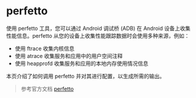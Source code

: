 # perfetto

使用 perfetto 工具，您可以通过 Android 调试桥 (ADB) 在 Android 设备上收集性能信息。perfetto 从您的设备上收集性能跟踪数据时会使用多种来源，例如：

- 使用 ftrace 收集内核信息
- 使用 atrace 收集服务和应用中的用户空间注释
- 使用 heapprofd 收集服务和应用的本地内存使用情况信息

本页介绍了如何调用 perfetto 并对其进行配置，以生成所需的输出。

> 参考官方文档 [perfetto](https://developer.android.google.cn/studio/command-line/perfetto)